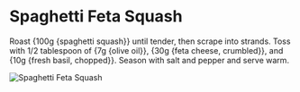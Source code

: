# Spaghetti Feta Squash

Roast {100g {spaghetti squash}} until tender, then scrape into strands. Toss with 1/2 tablespoon of {7g {olive oil}}, {30g {feta cheese, crumbled}}, and {10g {fresh basil, chopped}}. Season with salt and pepper and serve warm.

![Spaghetti Feta Squash](../../MealPlanner/meals/images/spaghetti_feta_squash.jpg)
